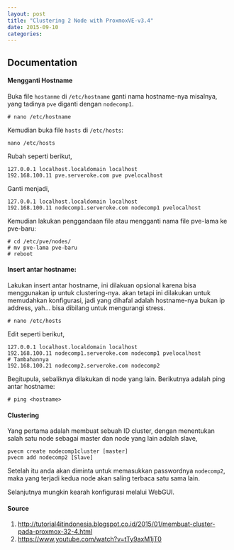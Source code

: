 ```yaml
---
layout: post
title: "Clustering 2 Node with ProxmoxVE-v3.4"
date: 2015-09-10
categories:
---
```


## Documentation
#### Mengganti Hostname

Buka file `hostanme` di `/etc/hostname` ganti nama hostname-nya misalnya, yang tadinya `pve` diganti dengan `nodecomp1`.
```
# nano /etc/hostname
```
Kemudian buka file `hosts` di `/etc/hosts`:
```
nano /etc/hosts
```
Rubah seperti berikut,
```
127.0.0.1 localhost.localdomain localhost
192.168.100.11 pve.serveroke.com pve pvelocalhost
```
Ganti menjadi,
```
127.0.0.1 localhost.localdomain localhost
192.168.100.11 nodecomp1.serveroke.com nodecomp1 pvelocalhost
```
Kemudian lakukan penggandaan file atau mengganti nama file pve-lama ke pve-baru:
```
# cd /etc/pve/nodes/
# mv pve-lama pve-baru
# reboot
```

#### Insert antar hostname:
Lakukan insert antar hostname, ini dilakuan opsional karena bisa menggunakan ip untuk clustering-nya. akan tetapi ini dilakukan untuk memudahkan konfigurasi, jadi yang dihafal adalah hostname-nya bukan ip address, yah... bisa dibilang untuk mengurangi stress.
```
# nano /etc/hosts
```
Edit seperti berikut,
```
127.0.0.1 localhost.localdomain localhost
192.168.100.11 nodecomp1.serveroke.com nodecomp1 pvelocalhost
# Tambahannya
192.168.100.21 nodecomp2.serveroke.com nodecomp2
```
Begitupula, sebaliknya dilakukan di node yang lain.
Berikutnya adalah ping antar hostname:
```
# ping <hostname>
```
#### Clustering
Yang pertama adalah membuat sebuah ID cluster, dengan menentukan salah satu node sebagai master dan node yang lain adalah slave,
```
pvecm create nodecomp1cluster [master]
pvecm add nodecomp2 [Slave]
```
Setelah itu anda akan diminta untuk memasukkan passwordnya `nodecomp2`, maka yang terjadi kedua node akan saling terbaca satu sama lain.

Selanjutnya mungkin kearah konfigurasi melalui WebGUI.

#### Source
1. http://tutorial4itindonesia.blogspot.co.id/2015/01/membuat-cluster-pada-proxmox-32-4.html
2. https://www.youtube.com/watch?v=tTy9axM1jT0
